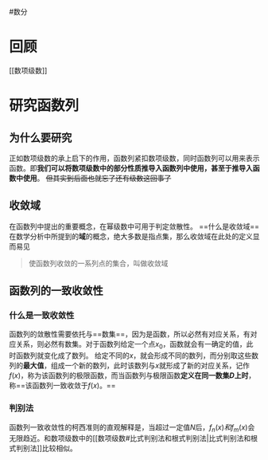#数分
# 回顾
[[数项级数]]
# 研究函数列
## 为什么要研究
正如数项级数的承上启下的作用，函数列紧扣数项级数，同时函数列可以用来表示函数。即**我们可以将数项级数中的部分性质推导入函数列中使用，甚至于推导入函数中使用**。
~~但其实到后面也就忘了还有级数这回事了~~
## 收敛域
在函数列中提出的重要概念，在幂级数中可用于判定敛散性。
==什么是收敛域==
在数学分析中所提到的**域**的概念，绝大多数是指点集，那么收敛域在此处的定义显而易见
>使函数列收敛的一系列点的集合，叫做收敛域
## 函数列的一致收敛性
### 什么是一致收敛性
函数列的敛散性需要依托与==数集==，因为是函数，所以必然有对应关系，有对应关系，则必然有数集。对于函数列给定一个点$x_0$，函数就会有一确定的值，此时函数列就变化成了数列。
给定不同的$x$，就会形成不同的数列，而分别取这些数列的**最大值**，组成一个新的数列，此时该数列与$x$就形成了新的对应关系，记作$f(x)$，称为该函数列的极限函数，而当函数列与极限函数**定义在同一数集$D$上时**，称==该函数列一致收敛于$f(x)$。==
### 判别法
函数列一致收敛性的柯西准则的直观解释是，当超过一定值$N$后，$f_n(x)和f_m(x)$会无限趋近。和数项级数中的[[数项级数#比式判别法和根式判别法|比式判别法和根式判别法]]比较相似。